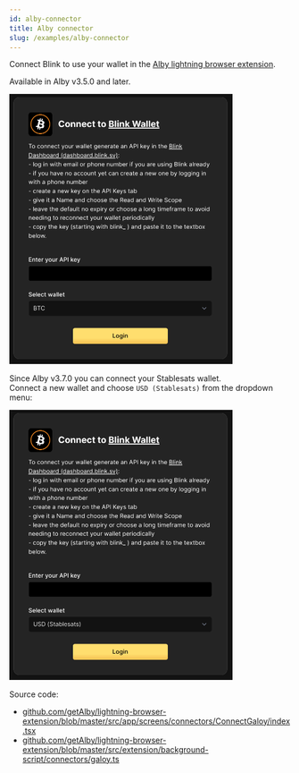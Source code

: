 ```yaml
---
id: alby-connector
title: Alby connector
slug: /examples/alby-connector
---
```


Connect Blink to use your wallet in the [Alby lightning browser extension](https://getalby.com/).

Available in Alby v3.5.0 and later.

<img src="/img/alby_connect_btc.png" alt="Alby connector BTC" width="400"/>

Since Alby v3.7.0 you can connect your Stablesats wallet. <br />
Connect a new wallet and choose `USD (Stablesats)` from the dropdown menu:

<img src="/img/alby_connect_usd.png" alt="Alby connector USD" width="400"/>

Source code:
* [github.com/getAlby/lightning-browser-extension/blob/master/src/app/screens/connectors/ConnectGaloy/index.tsx](https://github.com/getAlby/lightning-browser-extension/blob/master/src/app/screens/connectors/ConnectGaloy/index.tsx)
* [github.com/getAlby/lightning-browser-extension/blob/master/src/extension/background-script/connectors/galoy.ts](https://github.com/getAlby/lightning-browser-extension/blob/master/src/extension/background-script/connectors/galoy.ts)
